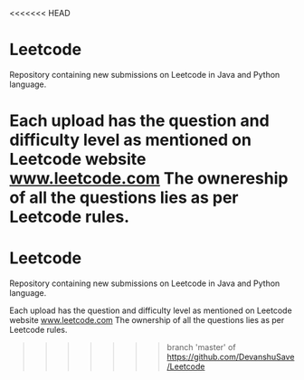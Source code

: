 <<<<<<< HEAD
# Leetcode

Repository containing new submissions on Leetcode in Java and Python language.

Each upload has the question and difficulty level as mentioned on Leetcode website www.leetcode.com
The ownereship of all the questions lies as per Leetcode rules.
=======
# Leetcode

Repository containing new submissions on Leetcode in Java and Python language.

Each upload has the question and difficulty level as mentioned on Leetcode website www.leetcode.com
The ownership of all the questions lies as per Leetcode rules.
>>>>>>> branch 'master' of https://github.com/DevanshuSave/Leetcode
